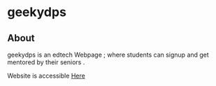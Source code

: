 # geekydps

## About
geekydps is an edtech Webpage ; where students can signup and get mentored by their seniors . 


Website is accessible [Here](https://dev-divyansh.github.io/geekydps/)
